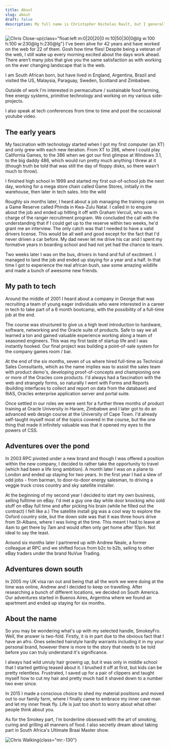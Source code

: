 ```yaml
---
title: About
slug: about
draft: false
description: My full name is Christopher Nicholas Rault, but I generally only get called Christopher when I'm in trouble. Good ol Chris will do fine. I live off grid in the Garden Route of South Africa.
---
```


![Chris Close-up](v1690808884/chris-closeup.svg){class="float:left m:0|20|20|0 m:10|50|30|0@lg w:100 h:100 w:230@lg h:230@lg"} I've been alive for 42 years and have worked on the web for 22 of them. Gosh how time flies! Despite being a veteran of the web, I still wake up every morning excited about the days work ahead. There aren’t many jobs that give you the same satisfaction as with working on the ever changing landscape that is the web.

I am South African born, but have lived in England, Argentina, Brazil and visited the US, Malaysia, Paraguay, Sweden, Scotland and Zimbabwe.

Outside of work I'm interested in permaculture / sustainable food farming, free energy systems, primitive technology and working on my various side-projects.

I also speak at tech conferences from time to time and post the occasional youtube video.

## The early years

My fascination with technology started when I got my first computer (an XT) and only grew with each new iteration. From XT to 286, where I could play California Games, to the 386 when we got our first glimpse at Windows 3.1, to the big daddy 486, which would run pretty much anything I threw at it (though truth be told that was still the day of floppy disks, so there wasn't much to throw).

I finished high school in 1999 and started my first out-of-school job the next day, working for a mega store chain called Game Stores, initially in the warehouse, then later in tech sales.
Into the wild

Roughly six months later, I heard about a job managing the training camp on a Game Reserve called Phinda in Kwa-Zulu Natal. I called in to enquire about the job and ended up hitting it off with Graham Vercuil, who was in charge of the ranger recruitment program. We concluded the call with the understanding that if I could get up to the reserve within two weeks, he'd grant me an interview. The only catch was that I needed to have a valid drivers license. This would be all well and good except for the fact that I'd never driven a car before. My dad never let me drive his car and I spent my formative years in boarding school and had not yet had the chance to learn.

Two weeks later I was on the bus, drivers in hand and full of excitment. I managed to land the job and ended up staying for a year and a half. In that time I got to experience the real african bush, saw some amazing wildlife and made a bunch of awesome new friends.

## My path to tech

Around the middle of 2001 I heard about a company in George that was recruiting a team of young eager individuals who were interested in a career in tech to take part of a 6 month bootcamp, with the possibility of a full-time job at the end.

The course was structured to give us a high level introduction to hardware, software, networking and the Oracle suite of products. Safe to say we all learned a ton and gained valuable experience working along a team of seasoned engineers. This was my first taste of startup life and I was instantly hooked. Our final project was building a point-of-sale system for the company games room / bar.

At the end of the six months, seven of us where hired full-time as Technical Sales Consultants, which as the name implies was to assist the sales team with product demo's, developing proof-of-concepts and championing one or more of the Oracles core products. I'd always had a fascination with the web and strangely forms, so naturally I went with Forms and Reports (building interfaces to collect and report on data from the database) and 9iAS, Oracles enterprise application server and portal suite.

Once settled in our roles we were sent for a further three months of product training at Oracle University in Harare, Zimbabwe and I later got to do an advanced web design course at the University of Cape Town. I'd already self-taught myself most of the topics covered in the course, but the one thing that made it infinitely valuable was that it opened my eyes to the powers of CSS.

## Adventures over the pond

In 2003 RPC pivoted under a new brand and though I was offered a position within the new company, I decided to rather take the opportunity to travel (which had been a life long ambition). A month later I was on a plane to London and ended up staying for two years. In the first year I had a slew of odd jobs - from barman, to door-to-door energy salesman, to driving a veggie truck cross country and sky satellite installer.

At the beginning of my second year I decided to start my own business, selling fulltime on eBay. I'd met a guy one day while door knocking who sold stuff on eBay full time and after picking his brain (while he filled out the contract) I felt like a.) The satellite install gig was a cool way to explore the Oxford country side, but the down side was that it was three hours drive from St-Albans, where I was living at the time. This meant I had to leave at 4am to get there by 7am and would often only get home after 10pm. Not ideal to say the least.

Around six months later I partnered up with Andrew Neale, a former colleague at RPC and we shifted focus from b2c to b2b, selling to other eBay traders under the brand NuVue Trading.

## Adventures down south

In 2005 my UK visa ran out and being that all the work we were doing at the time was online, Andrew and I decided to keep on travelling. After researching a bunch of different locations, we decided on South America. Our adventures started in Buenos Aires, Argentina where we found an apartment and ended up staying for six months.

## About the name

So you may be wondering what's up with my selected handle, SmokeyFro. Well, the answer is two-fold. Firstly, it is in part due to the obvious fact that I have an afro. Ones selected hairstyle hardly warrants including it in my your personal brand, however there is more to the story that needs to be told before you can truly understand it's significance.

I always had wild unruly hair growing up, but it was only in middle school that I started getting teased about it. I brushed it off at first, but kids can be pretty relentless. Frustrated, I saved up for a pair of clippers and taught myself how to cut my hair and pretty much had it shaved down to a number two ever since.

In 2015 I made a conscious choice to shed my material positions and moved out to our family farm, where I finally came to embrace my inner cave man and let my inner freak fly. Life is just too short to worry about what other people think about you.

As for the Smokey part, I'm borderline obsessed with the art of smoking, curing and grilling all manners of food. I also secretly dream about taking part in South Africa's Ultimate Braai Master show.

<div class="abs bottom:-90 left:0 w:100% h:100 opacity:.9 about-image">

![Chris Walking](v1690808884/chris-walking.svg){class="mr:-130"}

</div>